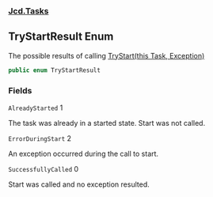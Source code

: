 ### [Jcd.Tasks](Jcd.Tasks.md 'Jcd.Tasks')

## TryStartResult Enum

The possible results of calling [TryStart(this Task, Exception)](Jcd.Tasks.TaskExtensions.TryStart(thisSystem.Threading.Tasks.Task,System.Exception).md 'Jcd.Tasks.TaskExtensions.TryStart(this System.Threading.Tasks.Task, System.Exception)')

```csharp
public enum TryStartResult
```
### Fields

<a name='Jcd.Tasks.TryStartResult.AlreadyStarted'></a>

`AlreadyStarted` 1

The task was already in a started state. Start was not called.

<a name='Jcd.Tasks.TryStartResult.ErrorDuringStart'></a>

`ErrorDuringStart` 2

An exception occurred during the call to start.

<a name='Jcd.Tasks.TryStartResult.SuccessfullyCalled'></a>

`SuccessfullyCalled` 0

Start was called and no exception resulted.